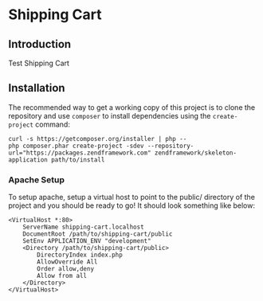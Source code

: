 Shipping Cart
=======================

Introduction
------------
Test Shipping Cart

Installation
------------

The recommended way to get a working copy of this project is to clone the repository
and use `composer` to install dependencies using the `create-project` command:

    curl -s https://getcomposer.org/installer | php --
    php composer.phar create-project -sdev --repository-url="https://packages.zendframework.com" zendframework/skeleton-application path/to/install


### Apache Setup

To setup apache, setup a virtual host to point to the public/ directory of the
project and you should be ready to go! It should look something like below:

    <VirtualHost *:80>
        ServerName shipping-cart.localhost
        DocumentRoot /path/to/shipping-cart/public
        SetEnv APPLICATION_ENV "development"
        <Directory /path/to/shipping-cart/public>
            DirectoryIndex index.php
            AllowOverride All
            Order allow,deny
            Allow from all
        </Directory>
    </VirtualHost>
